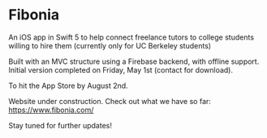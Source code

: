 # Fibonia
An iOS app in Swift 5 to help connect freelance tutors to college students willing to hire them (currently only for UC Berkeley students)

Built with an MVC structure using a Firebase backend, with offline support. Initial version completed on Friday, May 1st (contact for download).

To hit the App Store by August 2nd.

Website under construction. Check out what we have so far: https://www.fibonia.com/

Stay tuned for further updates!
